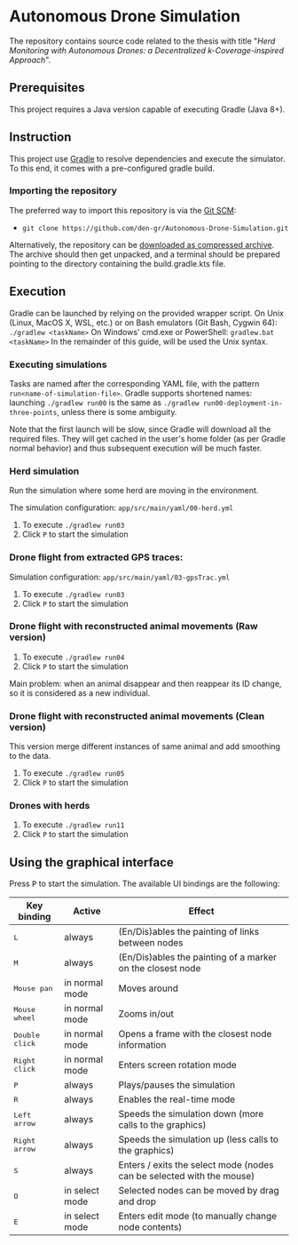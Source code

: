 # Autonomous Drone Simulation
The repository contains source code related to the thesis with title "*Herd Monitoring with Autonomous Drones: a Decentralized k-Coverage-inspired Approach*".

## Prerequisites
This project requires a Java version capable of executing Gradle (Java 8+).

## Instruction
This project use [Gradle](https://gradle.org) to resolve dependencies and execute the simulator. To this end, it comes with a pre-configured gradle build.

### Importing the repository
The preferred way to import this repository is via the [Git SCM](https://git-scm.com):
- `git clone https://github.com/den-gr/Autonomous-Drone-Simulation.git`

Alternatively, the repository can be [downloaded as compressed archive](https://github.com/den-gr/Autonomous-Drone-Simulation/archive/refs/heads/master.zip). The archive should then get unpacked, and a terminal should be prepared pointing to the directory containing the build.gradle.kts file.


## Execution
Gradle can be launched by relying on the provided wrapper script. On Unix (Linux, MacOS X, WSL, etc.) or on Bash emulators (Git Bash, Cygwin 64): `./gradlew <taskName>` On Windows' cmd.exe or PowerShell: `gradlew.bat <taskName>` In the remainder of this guide, will be used the Unix syntax.

### Executing simulations
Tasks are named after the corresponding YAML file, with the pattern `run<name-of-simulation-file>`. Gradle supports shortened names: launching `./gradlew run00` is the same as `./gradlew run00-deployment-in-three-points`, unless there is some ambiguity.

Note that the first launch will be slow, since Gradle will download all the required files. They will get cached in the user's home folder (as per Gradle normal behavior) and thus subsequent execution will be much faster.

### Herd simulation
Run the simulation where some herd are moving in the environment. 

The simulation configuration: `app/src/main/yaml/00-herd.yml`
1. To execute `./gradlew run03`
2. Click `P` to start the simulation


### Drone flight from extracted GPS traces:
Simulation configuration: `app/src/main/yaml/03-gpsTrac.yml`    
1. To execute `./gradlew run03`
2. Click `P` to start the simulation

### Drone flight with reconstructed animal movements (Raw version)
1. To execute `./gradlew run04`
2. Click `P` to start the simulation

Main problem: when an animal disappear and then reappear its ID change, so it is considered as a new individual.

### Drone flight with reconstructed animal movements (Clean version)
This version merge different instances of same animal and add smoothing to the data. 
1. To execute `./gradlew run05`
2. Click `P` to start the simulation

### Drones with herds
1. To execute `./gradlew run11`
2. Click `P` to start the simulation

## Using the graphical interface

Press <kbd>P</kbd> to start the simulation.
The available UI bindings are the following:

| Key binding             | Active         | Effect                                                                |
| ------------------------| -------------- | --------------------------------------------------------------------- |
| <kbd>L</kbd>            | always         | (En/Dis)ables the painting of links between nodes                     |
| <kbd>M</kbd>            | always         | (En/Dis)ables the painting of a marker on the closest node            |
| <kbd>Mouse pan</kbd>    | in normal mode | Moves around                                                          |
| <kbd>Mouse wheel</kbd>  | in normal mode | Zooms in/out                                                          |
| <kbd>Double click</kbd> | in normal mode | Opens a frame with the closest node information                       |
| <kbd>Right click</kbd>  | in normal mode | Enters screen rotation mode                                           |
| <kbd>P</kbd>            | always         | Plays/pauses the simulation                                           |
| <kbd>R</kbd>            | always         | Enables the real-time mode                                            |
| <kbd>Left arrow</kbd>   | always         | Speeds the simulation down (more calls to the graphics)               |
| <kbd>Right arrow</kbd>  | always         | Speeds the simulation up (less calls to the graphics)                 |
| <kbd>S</kbd>            | always         | Enters / exits the select mode (nodes can be selected with the mouse) |
| <kbd>O</kbd>            | in select mode | Selected nodes can be moved by drag and drop                          |
| <kbd>E</kbd>            | in select mode | Enters edit mode (to manually change node contents)                   |
